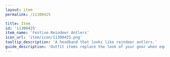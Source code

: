 ```yaml
---
layout: item
permalink: /11300425

title: Item
id: '11300425'
item_name: 'Festive Reindeer Antlers'
icon_url: 'item/icon/11300425.png'
tooltip_description: 'A headband that looks like reindeer antlers.'
guide_description: 'Outfit items replace the look of your gear when equipped.'
---
```

